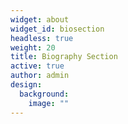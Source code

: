 ```yaml
---
widget: about
widget_id: biosection
headless: true
weight: 20
title: Biography Section
active: true
author: admin
design:
  background:
    image: ""
---
```

